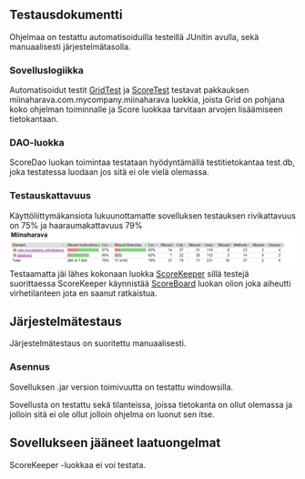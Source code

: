 ## Testausdokumentti
Ohjelmaa on testattu automatisoiduilla testeillä JUnitin avulla, sekä manuaalisesti järjestelmätasolla.
### Sovelluslogiikka
Automatisoidut testit [GridTest](https://github.com/StunneS/ot-harjoitustyo/blob/master/Miinaharava/src/test/java/GridTest.java) ja [ScoreTest](https://github.com/StunneS/ot-harjoitustyo/blob/master/Miinaharava/src/test/java/ScoreTest.java) testavat pakkauksen miinaharava.com.mycompany.miinaharava luokkia, joista Grid on pohjana koko ohjelman toiminnalle ja Score luokkaa tarvitaan arvojen lisäämiseen tietokantaan.

### DAO-luokka
ScoreDao luokan toimintaa testataan hyödyntämällä testitietokantaa test.db, joka testatessa luodaan jos sitä ei ole vielä olemassa.
### Testauskattavuus
Käyttöliittymäkansiota lukuunottamatte sovelluksen testauksen rivikattavuus on 75% ja haaraumakattavuus 79%
![](https://raw.githubusercontent.com/StunneS/ot-harjoitustyo/master/laskarit/Kattavuus.png)
Testaamatta jäi lähes kokonaan luokka [ScoreKeeper](https://github.com/StunneS/ot-harjoitustyo/blob/master/Miinaharava/src/main/java/com/mycompany/miinaharava/ScoreKeeper.java) sillä testejä suorittaessa ScoreKeeper käynnistää [ScoreBoard](https://github.com/StunneS/ot-harjoitustyo/blob/master/Miinaharava/src/main/java/guifx/ScoreBoard.java) luokan olion joka aiheutti virhetilanteen jota en saanut ratkaistua.

## Järjestelmätestaus
Järjestelmätestaus on suoritettu manuaalisesti.
### Asennus
Sovelluksen .jar version toimivuutta on testattu windowsilla.

Sovellusta on testattu sekä tilanteissa, joissa tietokanta on ollut olemassa ja jolloin sitä ei ole ollut jolloin ohjelma on luonut sen itse.
## Sovellukseen jääneet laatuongelmat
ScoreKeeper -luokkaa ei voi testata.
